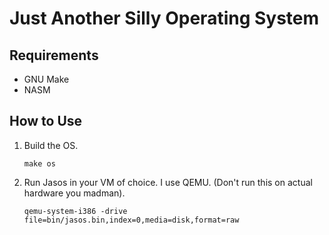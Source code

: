 # Just Another Silly Operating System

## Requirements
- GNU Make
- NASM

## How to Use
1. Build the OS.

    ```make os```

2. Run Jasos in your VM of choice. I use QEMU. (Don't run this on actual hardware you madman).

    ```qemu-system-i386 -drive file=bin/jasos.bin,index=0,media=disk,format=raw```